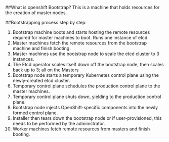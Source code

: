 ##What is openshift Bootstrap?
This is a machine that holds resources for the creation of master nodes.



##Bootstrapping process step by step:
1. Bootstrap machine boots and starts hosting the remote resources required for master machines to boot. Runs one instance of etcd
2. Master machines fetch the remote resources from the bootstrap machine and finish booting.
3. Master machines use the bootstrap node to scale the etcd cluster to 3 instances.
4. The Etcd operator scales itself down off the bootstrap node, then scales back up to 3; all on the Masters
5. Bootstrap node starts a temporary Kubernetes control plane using the newly-created etcd cluster.
6. Temporary control plane schedules the production control plane to the master machines.
7. Temporary control plane shuts down, yielding to the production control plane.
8. Bootstrap node injects OpenShift-specific components into the newly formed control plane.
9. Installer then tears down the bootstrap node or if user-provisioned, this needs to be performed by the administrator.
10. Worker machines fetch remote resources from masters and finish booting. 

